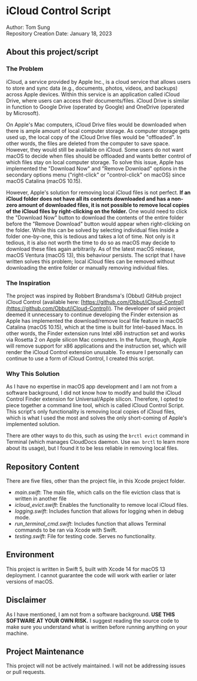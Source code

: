 # iCloud Control Script

Author: Tom Sung<br>
Repository Creation Date: January 18, 2023

## About this project/script

### The Problem

iCloud, a service provided by Apple Inc., is a cloud service that allows users to store and sync data (e.g., documents, photos, videos, and backups) across Apple devices. Within this service is an application called iCloud Drive, where users can access their documents/files. iCloud Drive is similar in function to Google Drive (operated by Google) and OneDrive (operated by Microsoft).

On Apple's Mac computers, iCloud Drive files would be downloaded when there is ample amount of local computer storage. As computer storage gets used up, the local copy of the iCloud Drive files would be "offloaded". In other words, the files are deleted from the computer to save space. However, they would still be available on iCloud. Some users do not want macOS to decide when files should be offloaded and wants better control of which files stay on local computer storage. To solve this issue, Apple has implemented the "Download Now" and "Remove Download" options in the secondary options menu ("right-click" or "control-click" on macOS) since macOS Catalina (macOS 10.15).

However, Apple's solution for removing local iCloud files is not perfect. **If an iCloud folder does not have all its contents downloaded and has a non-zero amount of downloaded files, it is not possible to remove local copies of the iCloud files by right-clicking on the folder.** One would need to click the "Download Now" button to download the contents of the entire folder before the "Remove Download" button would appear when right-clicking on the folder. While this can be solved by selecting individual files inside a folder one-by-one, this is tedious and takes a lot of time. Not only is it tedious, it is also not worth the time to do so as macOS may decide to download these files again arbitrarily. As of the latest macOS release, macOS Ventura (macOS 13), this behaviour persists. The script that I have written solves this problem; local iCloud files can be removed without downloading the entire folder or manually removing individual files.


### The Inspiration

The project was inspired by Robbert Brandsma's (Obbut) GitHub project iCloud Control (available here: [https://github.com/Obbut/iCloud-Control](https://github.com/Obbut/iCloud-Control)). The developer of said project deemed it unnecessary to continue developing the Finder extension as Apple has implemented the download/remove local file feature in macOS Catalina (macOS 10.15), which at the time is built for Intel-based Macs. In other words, the Finder extension runs Intel x86 instruction set and works via Rosetta 2 on Apple silicon Mac computers. In the future, though, Apple will remove support for x86 applications and the instruction set, which will render the iCloud Control extension unusable. To ensure I personally can continue to use a form of iCloud Control, I created this script.

### Why This Solution

As I have no expertise in macOS app development and I am not from a software background, I did not know how to modify and build the iCloud Control Finder extension for Universal/Apple silicon. Therefore, I opted to piece together a command line tool, which is called iCloud Control Script. This script's only functionality is removing local copies of iCloud files, which is what I used the most and solves the only short-coming of Apple's implemented solution.

There are other ways to do this, such as using the ``brctl evict`` command in Terminal (which manages CloudDocs daemon. Use ``man brctl`` to learn more about its usage), but I found it to be less reliable in removing local files.


## Repository Content

There are five files, other than the project file, in this Xcode project folder.

* _main.swift_: The main file, which calls on the file eviction class that is written in another file 
* _icloud\_evict.swift_: Enables the functionality to remove local iCloud files.
* _logging.swift_: Includes function that allows for logging when in debug mode.
* _run\_terminal\_cmd.swift_: Includes function that allows Terminal commands to be ran via Xcode with Swift.
* _testing.swift_: File for testing code. Serves no functionality.

## Environment

This project is written in Swift 5, built with Xcode 14 for macOS 13 deployment. I cannot guarantee the code will work with earlier or later versions of macOS.

## Disclaimer

As I have mentioned, I am not from a software background. **USE THIS SOFTWARE AT YOUR OWN RISK.** I suggest reading the source code to make sure you understand what is written before running anything on your machine.

## Project Maintenance

This project will not be actively maintained. I will not be addressing issues or pull requests.
